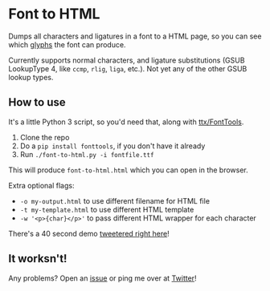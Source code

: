 # Font to HTML

Dumps all characters and ligatures in a font to a HTML page, so you can see which [glyphs](https://en.wikipedia.org/wiki/Glyph) the font can produce.

Currently supports normal characters, and ligature substitutions (GSUB LookupType 4, like `ccmp`, `rlig`, `liga`, etc.). Not yet any of the other GSUB lookup types.

## How to use

It's a little Python 3 script, so you'd need that, along with [ttx/FontTools](https://github.com/fonttools/fonttools).

1. Clone the repo
2. Do a `pip install fonttools`, if you don't have it already
3. Run `./font-to-html.py -i fontfile.ttf`

This will produce `font-to-html.html` which you can open in the browser.

Extra optional flags:

- `-o my-output.html` to use different filename for HTML file
- `-t my-template.html` to use different HTML template
- `-w '<p>{char}</p>'` to pass different HTML wrapper for each character

There's a 40 second demo [tweetered right here](https://twitter.com/PixelAmbacht/status/1178967488157159425)!

## It worksn't!

Any problems? Open an [issue](https://github.com/RoelN/font-to-html/issues) or ping me over at [Twitter](https://twitter.com/pixelambacht)!
